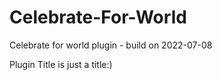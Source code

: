 # Celebrate-For-World
Celebrate for world plugin - build on 2022-07-08

Plugin Title is just a title:)
